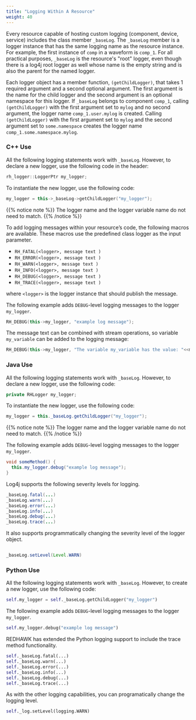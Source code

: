```yaml
---
title: "Logging Within A Resource"
weight: 40
---
```


Every resource capable of hosting custom logging (component, device, service) includes the class member `_baseLog`. The `_baseLog` member is a logger instance that has the same logging name as the resource instance. For example, the first instance of `comp` in a waveform is `comp_1`. For all practical purposes, `_baseLog` is the resource's "root" logger, even though there is a log4j root logger as well whose name is the empty string and is also the parent for the named logger.

Each logger object has a member function, `(getChildLogger)`, that takes 1 required argument and a second optional argument. The first argument is the name for the child logger and the second argument is an optional namespace for this logger. If `_baseLog` belongs to component `comp_1`, calling `(getChildLogger)` with the first argument set to `mylog` and no second argument, the logger name `comp_1.user.mylog` is created. Calling `(getChildLogger)` with the first argument set to `mylog` and the second argument set to `some.namespace` creates the logger name `comp_1.some.namespace.mylog`.

### C++ Use

All the following logging statements work with `_baseLog`. However, to declare a new logger, use the following code in the header:
```c++
rh_logger::LoggerPtr my_logger;
```

To instantiate the new logger, use the following code:
```c++
my_logger = this->_baseLog->getChildLogger("my_logger");
```

{{% notice note %}}
The logger name and the logger variable name do not need to match.
{{% /notice %}}

To add logging messages within your resource’s code, the following macros are available. These macros use the predefined class logger as the input parameter.

  - `RH_FATAL(<logger>, message text )`
  - `RH_ERROR(<logger>, message text )`
  - `RH_WARN(<logger>, message text )`
  - `RH_INFO(<logger>, message text )`
  - `RH_DEBUG(<logger>, message text )`
  - `RH_TRACE(<logger>, message text )`

where `<logger>` is the logger instance that should publish the message.

The following example adds `DEBUG`-level logging messages to the logger `my_logger`.

```c++
RH_DEBUG(this->my_logger, "example log message");
```

The message text can be combined with stream operations, so variable `my_variable` can be added to the logging message:

```c++
RH_DEBUG(this->my_logger, "The variable my_variable has the value: "<<my_variable);
```

### Java Use

All the following logging statements work with `_baseLog`. However, to declare a new logger, use the following code:

```java
private RHLogger my_logger;
```

To instantiate the new logger, use the following code:
```java
my_logger = this._baseLog.getChildLogger("my_logger");
```

{{% notice note %}}
The logger name and the logger variable name do not need to match.
{{% /notice %}}

The following example adds `DEBUG`-level logging messages to the logger `my_logger`.

```java
void someMethod() {
  this.my_logger.debug("example log message");
}
```

Log4j supports the following severity levels for logging.

```java
_baseLog.fatal(...)
_baseLog.warn(...)
_baseLog.error(...)
_baseLog.info(...)
_baseLog.debug(...)
_baseLog.trace(...)
```

It also supports programmatically changing the severity level of the logger object.

```java

_baseLog.setLevel(Level.WARN)
```

### Python Use

All the following logging statements work with `_baseLog`. However, to create a new logger, use the following code:

```py
self.my_logger = self._baseLog.getChildLogger("my_logger")
```

The following example adds `DEBUG`-level logging messages to the logger `my_logger`.

```py
self.my_logger.debug("example log message")
```

REDHAWK has extended the Python logging support to include the trace method functionality.

```py
self._baseLog.fatal(...)
self._baseLog.warn(...)
self._baseLog.error(...)
self._baseLog.info(...)
self._baseLog.debug(...)
self._baseLog.trace(...)
```
As with the other logging capabilities, you can programatically change the logging level.

```py
self._log.setLevel(logging.WARN)
```
